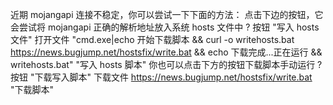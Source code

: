 近期 mojangapi 连接不稳定，你可以尝试一下下面的方法：
点击下边的按钮，它会尝试将 mojangapi 正确的解析地址放入系统 hosts 文件中
? 按钮 "写入 hosts 文件" 打开文件 "cmd.exe|echo 开始下载脚本 && curl -o writehosts.bat https://news.bugjump.net/hostsfix/write.bat && echo 下载完成...正在运行 && writehosts.bat" "写入 hosts 脚本"
你也可以点击下方的按钮下载脚本手动运行
? 按钮 "下载写入脚本" 下载文件 https://news.bugjump.net/hostsfix/write.bat "下载脚本"
